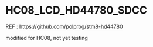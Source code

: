 # HC08_LCD_HD44780_SDCC

REF : https://github.com/polprog/stm8-hd44780

modified for HC08, not yet testing

